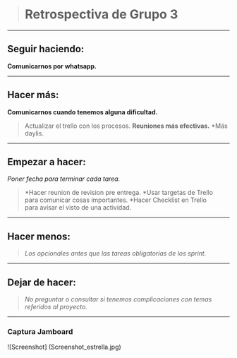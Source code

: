 ># Retrospectiva de Grupo 3
***
## Seguir haciendo:
**Comunicarnos por whatsapp.**
***
## Hacer más:
**Comunicarnos cuando tenemos alguna dificultad.**
>Actualizar el trello con los procesos.
__Reuniones más efectivas.__
*Más daylis.
****
## Empezar a hacer:
*Poner fecha para terminar cada tarea.*
>*Hacer reunion de revision pre entrega.
*Usar targetas de Trello para comunicar cosas importantes.
>*Hacer Checklist en Trello para avisar el visto de una actividad.
***
## Hacer menos:
>*Los opcionales antes que las tareas obligatorias de los sprint.*
***
## Dejar de hacer:
>*No preguntar o consultar si tenemos complicaciones con temas referidos al proyecto.*
***
### Captura Jamboard 
![Screenshot] (Screenshot_estrella.jpg)
 